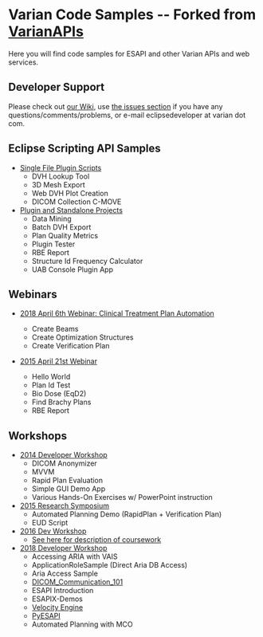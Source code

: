 # Varian Code Samples -- Forked from [VarianAPIs](https://github.com/VarianAPIs/Varian-Code-Samples)

Here you will find code samples for ESAPI and other Varian APIs and web services.

## Developer Support

Please check out [our Wiki](https://github.com/VarianAPIs/Varian-Code-Samples/wiki), use [the issues section](https://github.com/VarianAPIs/Varian-Code-Samples/issues) if you have any questions/comments/problems, or e-mail eclipsedeveloper at varian dot com.

## Eclipse Scripting API Samples

- [Single File Plugin Scripts](Eclipse%20Scripting%20API/plugins)
  - DVH Lookup Tool
  - 3D Mesh Export
  - Web DVH Plot Creation
  - DICOM Collection C-MOVE
- [Plugin and Standalone Projects](tree/master/Eclipse%20Scripting%20API/projects)
  - Data Mining
  - Batch DVH Export
  - Plan Quality Metrics
  - Plugin Tester
  - RBE Report
  - Structure Id Frequency Calculator
  - UAB Console Plugin App

## Webinars

- [2018 April 6th Webinar: Clinical Treatment Plan Automation](webinars%20%26%20workshops/06%20Apr%202018%20Webinar/Eclipse%20Scripting%20API/Projects)

  - Create Beams
  - Create Optimization Structures
  - Create Verification Plan

- [2015 April 21st Webinar](webinars%20%26%20workshops/21%20Apr%202015%20Webinar/Eclipse%20Scripting%20API)
  - Hello World
  - Plan Id Test
  - Bio Dose (EqD2)
  - Find Brachy Plans
  - RBE Report

## Workshops

- [2014 Developer Workshop](webinars%20%26%20workshops/Developer%20Workshop%202014)
  - DICOM Anonymizer
  - MVVM
  - Rapid Plan Evaluation
  - Simple GUI Demo App
  - Various Hands-On Exercises w/ PowerPoint instruction
- [2015 Research Symposium](webinars%20%26%20workshops/Research%20Symposium%202015/Eclipse%20Scripting%20API/Projects)
  - Automated Planning Demo (RapidPlan + Verification Plan)
  - EUD Script
- [2016 Dev Workshop](webinars%20%26%20workshops/Developer%20Workshop%202016)
  - [See here for description of coursework](https://github.com/VarianAPIs/samples/blob/master/webinars%20%26%20workshops/Developer%20Workshop%202016/160728%20ESAPI%20Track%20Details.pdf)
- [2018 Developer Workshop](webinars%20%26%20workshops/Developer%20Workshop%202018)
  - Accessing ARIA with VAIS
  - ApplicationRoleSample (Direct Aria DB Access)
  - Aria Access Sample
  - [DICOM_Communication_101](../../../DICOM_Communication_101)
  - ESAPI Introduction
  - ESAPIX-Demos
  - [Velocity Engine](../../../VelocityEngine)
  - [PyESAPI](../../../PyESAPI/tree/master/examples/DeveloperWorkshop2018)
  - Automated Planning with MCO
